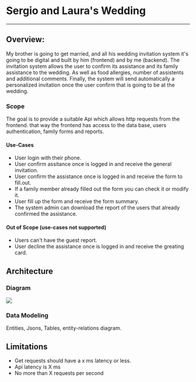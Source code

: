 # Sergio and Laura's Wedding
---
## Overview: 
My brother is going to get married, and all his wedding invitation system it's going to be digital and built by him (frontend) and by me (backend).
The invitation system allows the user to confirm its assistance and its family assistance to the wedding. As well as food allergies, number of assistents and additional comments. Finally, the system will send automatically a personalized invitation once the  user confirm that is going to be at the wedding.

### Scope
The goal is to provide a suitable Api which allows http requests from the frontend. that way the frontend has access to the data base, users authentication, family forms and reports. 

#### Use-Cases

* User login with their phone.
* User confirm assitance once is logged in and receive the general invitation.
* User confirm the assistance once is logged in and receive the form to fill.out.
* If a family member already filled out the form you can check it or modify it.
* User fill up the form and receive the form summary.
* The system admin can download the report of the users that already confirmed the assistance.

#### Out of Scope (use-cases not supported)

* Users can't have the guest report.
* User decline the assistance once is logged in and receive the greating card.

## Architecture

### Diagram
<p>
    <img src="https://drive.google.com/uc?export=view&id=10u5iXSAPQUDJ8oXiiuRSMzyoc0ZyT4cg">
</p>

### Data Modeling
Entities, Jsons, Tables, entity-relations diagram.

## Limitations
* Get requests should have a x ms latency or less.
* Api latency is X ms
* No more than X requests per second


